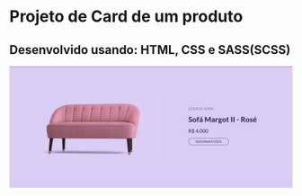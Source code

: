# Projeto de Card de um produto
## Desenvolvido usando: HTML, CSS e SASS(SCSS)

![capa](/assets/capa.png)